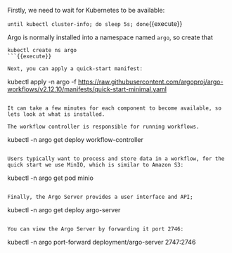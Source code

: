 Firstly, we need to wait for Kubernetes to be available:

`until kubectl cluster-info; do sleep 5s; done`{{execute}}

Argo is normally installed into a namespace named `argo`, so create that

```
kubectl create ns argo
```{{execute}}

Next, you can apply a quick-start manifest:

```
kubectl apply -n argo -f https://raw.githubusercontent.com/argoproj/argo-workflows/v2.12.10/manifests/quick-start-minimal.yaml
```{{execute}}

It can take a few minutes for each component to become available, so lets look at what is installed.

The workflow controller is responsible for running workflows. 

```
kubectl -n argo get deploy workflow-controller
```{{execute}}

Users typically want to process and store data in a workflow, for the quick start we use MinIO, which is similar to Amazon S3:

```
kubectl -n argo get pod minio
```{{execute}}

Finally, the Argo Server provides a user interface and API;

```
kubectl -n argo get deploy argo-server
```{{execute}}

You can view the Argo Server by forwarding it port 2746:

```
kubectl -n argo port-forward deployment/argo-server 2747:2746
```{{execute}}
